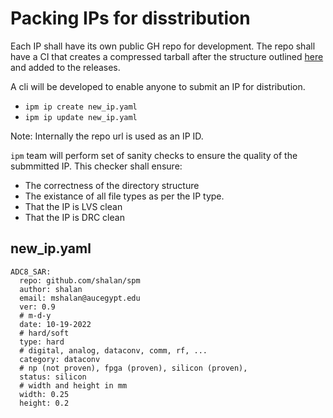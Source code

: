 # Packing IPs for disstribution
Each IP shall have its own public GH repo for development. The repo shall have a CI that creates a compressed tarball after the structure outlined [here](ip_package.md) and added to the releases.

A cli will be developed to enable anyone to submit an IP for distribution.

- `ipm ip create new_ip.yaml`
- `ipm ip update new_ip.yaml`

Note: Internally the repo url is used as an IP ID.

`ipm` team will perform set of sanity checks to ensure the quality of the submmitted IP. This checker shall ensure:

- The correctness of the directory structure
- The existance of all file types as per the IP type.
- That the IP is LVS clean
- That the IP is DRC clean

## new_ip.yaml

```
ADC8_SAR:
  repo: github.com/shalan/spm
  author: shalan
  email: mshalan@aucegypt.edu
  ver: 0.9
  # m-d-y
  date: 10-19-2022
  # hard/soft
  type: hard
  # digital, analog, dataconv, comm, rf, ...
  category: dataconv
  # np (not proven), fpga (proven), silicon (proven), 
  status: silicon
  # width and height in mm
  width: 0.25
  height: 0.2
  
```

